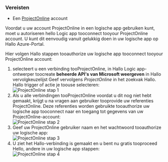 ### <a name="prerequisites"></a>Vereisten
* Een [ProjectOnline](https://products.office.com/Project/project-online-with-project-for-office-365) account 

Voordat u uw account ProjectOnline in een logische app gebruiken kunt, moet u autoriseren hello Logic app tooconnect tooyour ProjectOnline account. U kunt dit eenvoudig vanuit gelukkig doen in uw logische app op Hallo Azure-Portal. 

Hier volgen Hallo stappen tooauthorize uw logische app tooconnect tooyour ProjectOnline account:

1. selecteert u een verbinding tooProjectOnline, in Hallo Logic app-ontwerper toocreate **beheerde API's van Microsoft weergeven** in Hallo vervolgkeuzelijst Geef vervolgens *ProjectOnline* in het zoekvak Hallo. Hallo trigger of actie je toouse selecteren:  
   ![ProjectOnline stap 1](./media/connectors-create-api-projectonline/projectonline-1.png)
2. Als u alle verbindingen tooProjectOnline voordat u dit nog niet hebt gemaakt, krijgt u na vragen aan gebruiker tooprovide uw referenties ProjectOnline. Deze referenties worden gebruikte tooauthorize uw logische app tooconnect naar en toegang tot gegevens van uw ProjectOnline-account:  
   ![ProjectOnline stap 2](./media/connectors-create-api-projectonline/projectonline-2.png)
3. Geef uw ProjectOnline gebruiker naam en het wachtwoord tooauthorize uw logische app:  
   ![ProjectOnline stap 3](./media/connectors-create-api-projectonline/projectonline-3.png)   
4. U ziet het Hallo-verbinding is gemaakt en u bent nu gratis tooproceed Hello, andere in uw logische app stappen:  
   ![ProjectOnline stap 4](./media/connectors-create-api-projectonline/projectonline-4.png)   

